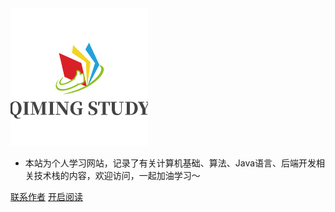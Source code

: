 <img width="220px" src="_img/uugai.com-1645172342796.png">


- 本站为个人学习网站，记录了有关计算机基础、算法、Java语言、后端开发相关技术栈的内容，欢迎访问，一起加油学习～

<span id="busuanzi_container_site_pv" style='display:none'>
    👁️本站总点击量:<span id="busuanzi_value_site_pv"></span>
</span>
<span id="busuanzi_container_site_uv" style='display:none'>
    | 🧑总访客数: <span id="busuanzi_value_site_uv"></span>
</span>

[联系作者](https://github.com/Scorpio-xu/qiming_study)
[开启阅读](README.md)
